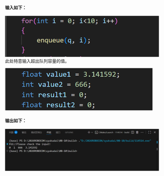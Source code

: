 
#### 输入如下：

![1](QQ20250810-200332.png)
此处特意输入超出队列容量的值。

![2](QQ20250810-200422.png)


#### 输出如下：

![result](QQ20250810-200553.png)